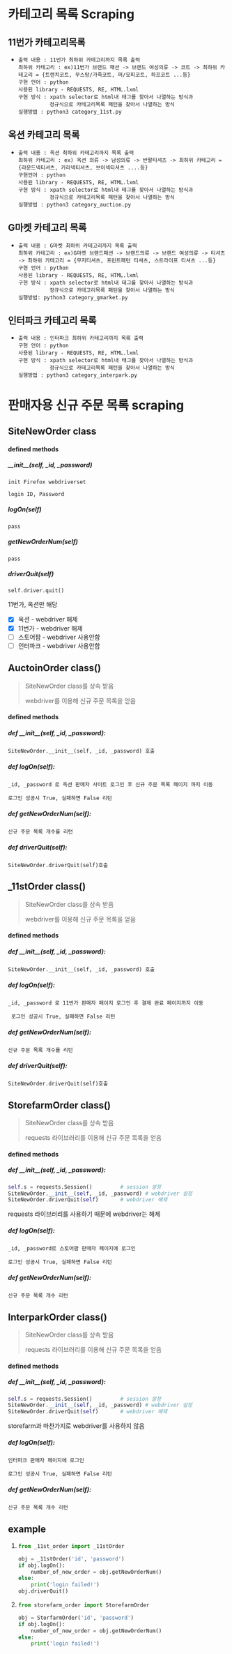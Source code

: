# 카테고리 목록 Scraping

## 11번가 카테고리목록 

- ```
  출력 내용 : 11번가 최하위 카테고리까지 목록 출력
  최하위 카테고리 : ex)11번가 브랜드 패션 -> 브랜드 여성의류 -> 코트 -> 최하위 카테고리 = {트렌치코트, 무스탕/가죽코트, 퍼/모피코트, 하프코트 ...등}
  구현 언어 : python
  사용된 library - REQUESTS, RE, HTML.lxml
  구현 방식 : xpath selector로 html내 태그를 찾아서 나열하는 방식과
  			정규식으로 카테고리목록 패턴을 찾아서 나열하는 방식
  실행방법 : python3 category_11st.py
  ```



## 옥션 카테고리 목록

- ```
  출력 내용 : 옥션 최하위 카테고리까지 목록 출력
  최하위 카테고리 : ex) 옥션 의류 -> 남성의류 -> 반팔티셔츠 -> 최하위 카테고리 = {라운드넥티셔츠, 카라넥티셔츠, 브이넥티셔츠 ....등}
  구현언어 : python
  사용된 library - REQUESTS, RE, HTML.lxml
  구현 방식 : xpath selector로 html내 태그를 찾아서 나열하는 방식과
  			정규식으로 카테고리목록 패턴을 찾아서 나열하는 방식
  실행방법 : python3 category_auction.py
  ```



## G마켓 카테고리 목록

- ```
  출력 내용 : G마켓 최하위 카테고리까지 목록 출력
  최하위 카테고리 : ex)G마켓 브랜드패션 -> 브랜드의류 -> 브랜드 여성의류 -> 티셔츠 -> 최하위 카테고리 = {무지티셔츠, 프린트패턴 티셔츠, 스트라이프 티셔츠 ...등}
  구현 언어 : python
  사용된 library - REQUESTS, RE, HTML.lxml
  구현 방식 : xpath selector로 html내 태그를 찾아서 나열하는 방식과
  			정규식으로 카테고리목록 패턴을 찾아서 나열하는 방식
  실행방법: python3 category_gmarket.py
  ```

## 인터파크 카테고리 목록

- ```
  출력 내용 : 인터파크 최하위 카테고리까지 목록 출력
  구현 언어 : python
  사용된 library - REQUESTS, RE, HTML.lxml
  구현 방식 : xpath selector로 html내 태그를 찾아서 나열하는 방식과
  			정규식으로 카테고리목록 패턴을 찾아서 나열하는 방식
  실행방법 : python3 category_interpark.py
  ```

# 판매자용 신규 주문 목록 scraping

## SiteNewOrder class

#### defined methods

##### \_\_init\_\_(self, _id, _password)

```init Firefox webdriverset ```

```login ID, Password```

##### logOn(self)

```pass```

##### getNewOrderNum(self)

```pass```

#####  driverQuit(self) 

```self.driver.quit()```

11번가, 옥션만 해당

- [x] 옥션 - webdriver 해제 
- [x] 11번가 - webdriver 해제
- [ ] 스토어팜 - webdriver 사용안함
- [ ] 인터파크 - webdriver 사용안함

## AuctoinOrder class()

> SiteNewOrder class를 상속 받음
>
> webdriver를 이용해 신규 주문 목록을 얻음

#### defined methods

##### def  \_\_init\_\_(self, _id, _password):

```SiteNewOrder.__init__(self, _id, _password) 호출```

##### def logOn(self):

```_id, _password 로 옥션 판매자 사이트 로그인 후 신규 주문 목록 페이지 까지 이동 ```

```로그인 성공시 True, 실패하면 False 리턴```

##### def getNewOrderNum(self):

```신규 주문 목록 개수를 리턴```

##### def driverQuit(self):

```SiteNewOrder.driverQuit(self)호출```



## \_11stOrder class()

> SiteNewOrder class를 상속 받음
>
> webdriver를 이용해 신규 주문 목록을 얻음

#### defined methods

##### def  \_\_init\_\_(self, _id, _password):

```SiteNewOrder.__init__(self, _id, _password) 호출```

##### def logOn(self):

```_id, _password 로 11번가 판매자 페이지 로그인 후 결제 완료 페이지까지 이동```

``` 로그인 성공시 True, 실패하면 False 리턴```

##### def getNewOrderNum(self):

```신규 주문 목록 개수를 리턴```

##### def driverQuit(self):

```SiteNewOrder.driverQuit(self)호출```



## StorefarmOrder class()

> SiteNewOrder class를 상속 받음
>
> requests 라이브러리를 이용해 신규 주문 목록을 얻음

#### defined methods

##### def \_\_init\_\_(self, _id, _password):

```python
self.s = requests.Session()			# session 설정
SiteNewOrder.__init__(self, _id, _password) # webdriver 설정 
SiteNewOrder.driverQuit(self)		# webdriver 해제
```

requests 라이브러리를 사용하기 때문에 webdriver는 해제

##### def logOn(self):

```_id, _password로 스토어팜 판매자 페이지에 로그인```

```로그인 성공시 True, 실패하면 False 리턴```

##### def getNewOrderNum(self):

```신규 주문 목록 개수 리턴```



## InterparkOrder class()

> SiteNewOrder class를 상속 받음
>
> requests 라이브러리를 이용해 신규 주문 목록을 얻음

#### defined methods



##### def \_\_init\_\_(self, _id, _password):

```python
self.s = requests.Session()			# session 설정
SiteNewOrder.__init__(self, _id, _password) # webdriver 설정 
SiteNewOrder.driverQuit(self)		# webdriver 해제
```

storefarm과 마찬가지로 webdriver를 사용하지 않음

##### def logOn(self):

```인터파크 판매자 페이지에 로그인```

```로그인 성공시 True, 실패하면 False 리턴```

##### def getNewOrderNum(self):

```신규 주문 목록 개수 리턴```

## example

1. ```python
   from _11st_order import _11stOrder

   obj = _11stOrder('id', 'password')
   if obj.logOn():
       number_of_new_order = obj.getNewOrderNum()
   else:
       print('login failed!')
   obj.driverQuit()
   ```

2. ```python
   from storefarm_order import StorefarmOrder

   obj = StorfarmOrder('id', 'password')
   if obj.logOn():
       number_of_new_order = obj.getNewOrderNum()
   else:
       print('login failed!')
   ```

